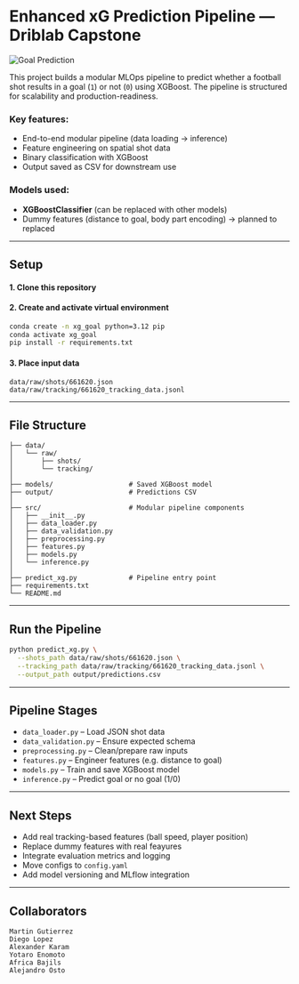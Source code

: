 # Enhanced xG Prediction Pipeline — Driblab Capstone 
![Goal Prediction](https://encrypted-tbn0.gstatic.com/images?q=tbn:ANd9GcRJHvLlRKGUnTUaaPsN-l_NwY-NB82qNag83w&s)

This project builds a modular MLOps pipeline to predict whether a football shot results in a goal (`1`) or not (`0`) using XGBoost. The pipeline is structured for scalability and production-readiness.

### Key features:
- End-to-end modular pipeline (data loading → inference)
- Feature engineering on spatial shot data
- Binary classification with XGBoost
- Output saved as CSV for downstream use

### Models used:
- **XGBoostClassifier** (can be replaced with other models)
- Dummy features (distance to goal, body part encoding) → planned to replaced

---

## Setup

#### 1. Clone this repository  
#### 2. Create and activate virtual environment
```bash
conda create -n xg_goal python=3.12 pip
conda activate xg_goal
pip install -r requirements.txt
```

#### 3. Place input data  
```
data/raw/shots/661620.json  
data/raw/tracking/661620_tracking_data.jsonl
```

---

## File Structure
```
├── data/
│   └── raw/
│       ├── shots/
│       └── tracking/
│
├── models/                   # Saved XGBoost model
├── output/                   # Predictions CSV
│
├── src/                      # Modular pipeline components
│   ├── __init__.py
│   ├── data_loader.py
│   ├── data_validation.py
│   ├── preprocessing.py
│   ├── features.py
│   ├── models.py
│   └── inference.py
│
├── predict_xg.py             # Pipeline entry point
├── requirements.txt
└── README.md
```

---

## Run the Pipeline

```bash
python predict_xg.py \
  --shots_path data/raw/shots/661620.json \
  --tracking_path data/raw/tracking/661620_tracking_data.jsonl \
  --output_path output/predictions.csv
```

---

## Pipeline Stages

- `data_loader.py` – Load JSON shot data  
- `data_validation.py` – Ensure expected schema  
- `preprocessing.py` – Clean/prepare raw inputs  
- `features.py` – Engineer features (e.g. distance to goal)  
- `models.py` – Train and save XGBoost model  
- `inference.py` – Predict goal or no goal (1/0)

---

## Next Steps

- Add real tracking-based features (ball speed, player position)
- Replace dummy features with real feayures
- Integrate evaluation metrics and logging
- Move configs to `config.yaml`
- Add model versioning and MLflow integration

---

## Collaborators  
```
Martin Gutierrez
Diego Lopez
Alexander Karam
Yotaro Enomoto
Africa Bajils
Alejandro Osto
```